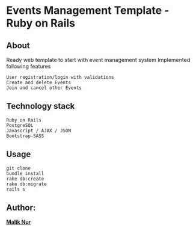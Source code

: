 # Events Management Template - Ruby on Rails

## About 
Ready web template to start with event management system
Implemented following features
```
User registration/login with validations
Create and delete Events
Join and cancel other Events

```

## Technology stack
```
Ruby on Rails
PostgreSQL
Javascript / AJAX / JSON
Bootstrap-SASS

```

## Usage
```
git clone
bundle install
rake db:create
rake db:migrate
rails s

```


## Author:
 **[Malik Nur]**

[Malik Nur]: https://www.linkedin.com/in/maliknur


